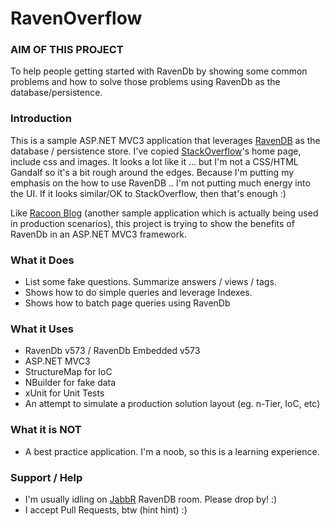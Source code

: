 # RavenOverflow

### AIM OF THIS PROJECT

To help people getting started with RavenDb by showing some common problems and how to solve those problems using RavenDb as the database/persistence.

### Introduction

This is a sample ASP.NET MVC3 application that leverages [RavenDB](Http://RavenDB.net) as the database / persistence store.
I've copied [StackOverflow](http://stackoverflow)'s home page, include css and images. It looks a lot like it ... but I'm not a CSS/HTML Gandalf so it's a bit rough around the edges.
Because I'm putting my emphasis on the how to use RavenDB .. I'm not putting much energy into the UI. If it looks similar/OK to StackOverflow, then that's enough :)

Like [Racoon Blog](https://github.com/ayende/RaccoonBlog) (another sample application which is actually being used in production scenarios), this project is trying to show the benefits of RavenDb in an ASP.NET MVC3 framework.

### What it Does

* List some fake questions. Summarize answers / views / tags.
* Shows how to do simple queries and leverage Indexes.
* Shows how to batch page queries using RavenDb

### What it Uses

* RavenDb v573 / RavenDb Embedded v573
* ASP.NET MVC3
* StructureMap for IoC
* NBuilder for fake data
* xUnit for Unit Tests
* An attempt to simulate a production solution layout (eg. n-Tier, IoC, etc)

### What it is NOT

* A best practice application. I'm a noob, so this is a learning experience.

### Support / Help

* I'm usually idling on [JabbR](http://jabbr.net/#/rooms/RavenDB) RavenDB room. Please drop by! :)
* I accept Pull Requests, btw (hint hint) :)